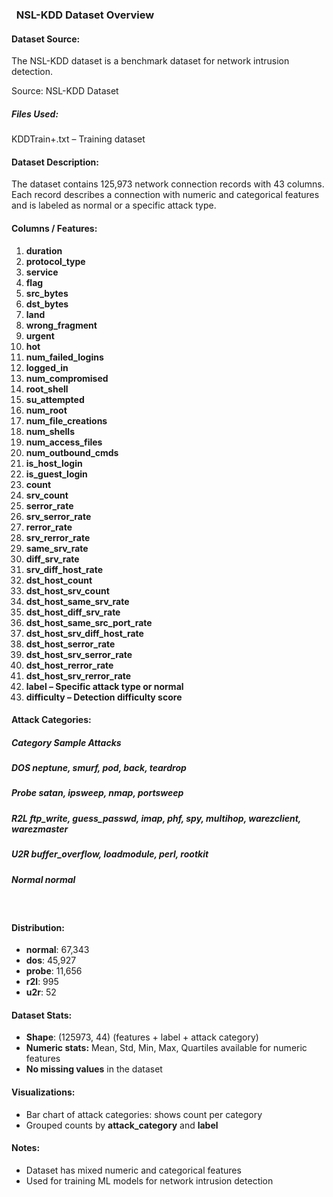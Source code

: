 ### &nbsp;                        **NSL-KDD Dataset Overview**





#### **Dataset Source:**



The NSL-KDD dataset is a benchmark dataset for network intrusion detection.

Source: NSL-KDD Dataset







##### **Files Used:**



KDDTrain+.txt – Training dataset









#### **Dataset Description:**



The dataset contains 125,973 network connection records with 43 columns. Each record describes a connection with numeric and categorical features and is labeled as normal or a specific attack type.



#### **Columns / Features:**



1. **duration**
2. **protocol\_type**
3. **service**
4. **flag**
5. **src\_bytes**
6. **dst\_bytes**
7. **land**
8. **wrong\_fragment**
9. **urgent**
10. **hot**
11. **num\_failed\_logins**
12. **logged\_in**
13. **num\_compromised**
14. **root\_shell**
15. **su\_attempted**
16. **num\_root**
17. **num\_file\_creations**
18. **num\_shells**
19. **num\_access\_files**
20. **num\_outbound\_cmds**
21. **is\_host\_login**
22. **is\_guest\_login**
23. **count**
24. **srv\_count**
25. **serror\_rate**
26. **srv\_serror\_rate**
27. **rerror\_rate**
28. **srv\_rerror\_rate**
29. **same\_srv\_rate**
30. **diff\_srv\_rate**
31. **srv\_diff\_host\_rate**
32. **dst\_host\_count**
33. **dst\_host\_srv\_count**
34. **dst\_host\_same\_srv\_rate**
35. **dst\_host\_diff\_srv\_rate**
36. **dst\_host\_same\_src\_port\_rate**
37. **dst\_host\_srv\_diff\_host\_rate**
38. **dst\_host\_serror\_rate**
39. **dst\_host\_srv\_serror\_rate**
40. **dst\_host\_rerror\_rate**
41. **dst\_host\_srv\_rerror\_rate**
42. **label – Specific attack type or normal**
43. **difficulty – Detection difficulty score**



#### **Attack Categories:**



##### **Category                                Sample Attacks**                                                  

#####  	                                                                                                                                                                                          

#####  DOS	                  neptune, smurf, pod, back, teardrop                                              

#####  Probe	                  satan, ipsweep, nmap, portsweep                                                 

#####  R2L	                  ftp\_write, guess\_passwd, imap, phf, spy, multihop, warezclient, warezmaster     

#####  U2R	                  buffer\_overflow, loadmodule, perl, rootkit                                      

#####  Normal	                  normal                                                                          

&nbsp;









#### **Distribution:**



* **normal**: 67,343
* **dos**: 45,927
* **probe**: 11,656
* **r2l**: 995
* **u2r**: 52





#### **Dataset Stats:**



* **Shape**: (125973, 44) (features + label + attack category)
* **Numeric stats:** Mean, Std, Min, Max, Quartiles available for numeric features
* **No missing values** in the dataset





#### **Visualizations:**



* Bar chart of attack categories: shows count per category
* Grouped counts by **attack\_category** and **label**



#### **Notes:**



* Dataset has mixed numeric and categorical features
* Used for training ML models for network intrusion detection
